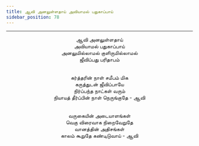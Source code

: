 ```yaml
---
title: ஆவி அனலுள்ளதாய் அவியாமல் பதுகாப்பாய்
sidebar_position: 78
---
```


---
<center>
ஆவி அனலுள்ளதாய்<br/>
அவியாமல் பதுகாப்பாய்<br/>
அனலுமில்லாமல் குளிருமில்லாமல்<br/>
ஜீவிப்பது பரிதாபம்<br/><br/>

கர்த்தரின் நாள் சமீபம் மிக<br/>
கருத்துடன் ஜீவிப்பாயே<br/>
நிர்ப்பந்த நாட்கள் வரும்<br/>
நியாயத் தீர்ப்பின் நாள் நெருங்குதே            - ஆவி<br/><br/>

வருகையின் அடையாளங்கள்<br/>
வெகு விரைவாக நிறைவேறுதே<br/>
வானத்தின் அதிசங்கள்<br/>
காலம் கூறுதே கண்டிடுவாய்                - ஆவி
</center>